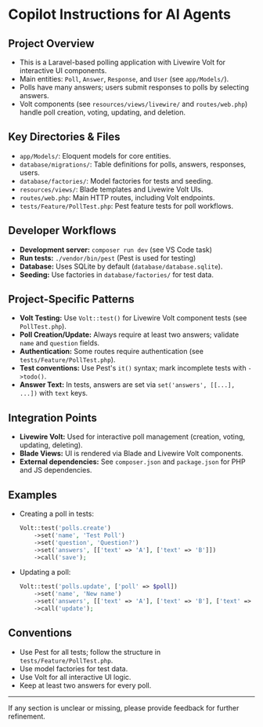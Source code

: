 # Copilot Instructions for AI Agents

## Project Overview
- This is a Laravel-based polling application with Livewire Volt for interactive UI components.
- Main entities: `Poll`, `Answer`, `Response`, and `User` (see `app/Models/`).
- Polls have many answers; users submit responses to polls by selecting answers.
- Volt components (see `resources/views/livewire/` and `routes/web.php`) handle poll creation, voting, updating, and deletion.

## Key Directories & Files
- `app/Models/`: Eloquent models for core entities.
- `database/migrations/`: Table definitions for polls, answers, responses, users.
- `database/factories/`: Model factories for tests and seeding.
- `resources/views/`: Blade templates and Livewire Volt UIs.
- `routes/web.php`: Main HTTP routes, including Volt endpoints.
- `tests/Feature/PollTest.php`: Pest feature tests for poll workflows.

## Developer Workflows
- **Development server:** `composer run dev` (see VS Code task)
- **Run tests:** `./vendor/bin/pest` (Pest is used for testing)
- **Database:** Uses SQLite by default (`database/database.sqlite`).
- **Seeding:** Use factories in `database/factories/` for test data.

## Project-Specific Patterns
- **Volt Testing:** Use `Volt::test()` for Livewire Volt component tests (see `PollTest.php`).
- **Poll Creation/Update:** Always require at least two answers; validate `name` and `question` fields.
- **Authentication:** Some routes require authentication (see `tests/Feature/PollTest.php`).
- **Test conventions:** Use Pest's `it()` syntax; mark incomplete tests with `->todo()`.
- **Answer Text:** In tests, answers are set via `set('answers', [[...], ...])` with `text` keys.

## Integration Points
- **Livewire Volt:** Used for interactive poll management (creation, voting, updating, deleting).
- **Blade Views:** UI is rendered via Blade and Livewire Volt components.
- **External dependencies:** See `composer.json` and `package.json` for PHP and JS dependencies.

## Examples
- Creating a poll in tests:
  ```php
  Volt::test('polls.create')
      ->set('name', 'Test Poll')
      ->set('question', 'Question?')
      ->set('answers', [['text' => 'A'], ['text' => 'B']])
      ->call('save');
  ```
- Updating a poll:
  ```php
  Volt::test('polls.update', ['poll' => $poll])
      ->set('name', 'New name')
      ->set('answers', [['text' => 'A'], ['text' => 'B'], ['text' => 'C']])
      ->call('update');
  ```

## Conventions
- Use Pest for all tests; follow the structure in `tests/Feature/PollTest.php`.
- Use model factories for test data.
- Use Volt for all interactive UI logic.
- Keep at least two answers for every poll.

---
If any section is unclear or missing, please provide feedback for further refinement.
